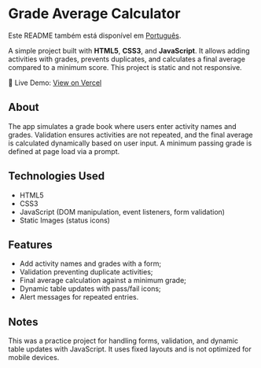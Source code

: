 <h1>Grade Average Calculator</h1>
<p>
    Este README também está disponível em <a href="./README.pt-br.md">Português</a>.
</p>
<p>
    A simple project built with
    <strong>HTML5</strong>, <strong>CSS3</strong>, and
    <strong>JavaScript</strong>.
    It allows adding activities with grades, prevents duplicates,
    and calculates a final average compared to a minimum score.
    This project is static and not responsive.
</p>
<p>
    🔗 Live Demo: <a href="https://grade-average-calculator-asrdrgm.vercel.app/" target="_blank">View on Vercel</a>
</p>
<h2>About</h2>
<p>
    The app simulates a grade book where users enter activity names and grades.
    Validation ensures activities are not repeated, and the final average
    is calculated dynamically based on user input.
    A minimum passing grade is defined at page load via a prompt.
</p>
<h2>Technologies Used</h2>
<ul>
    <li>HTML5</li>
    <li>CSS3</li>
    <li>JavaScript (DOM manipulation, event listeners, form validation)</li>
    <li>Static Images (status icons)</li>
</ul>
<h2>Features</h2>
<ul>
    <li>Add activity names and grades with a form;</li>
    <li>Validation preventing duplicate activities;</li>
    <li>Final average calculation against a minimum grade;</li>
    <li>Dynamic table updates with pass/fail icons;</li>
    <li>Alert messages for repeated entries.</li>
</ul>
<h2>Notes</h2>
<p>
    This was a practice project for handling forms, validation,
    and dynamic table updates with JavaScript.
    It uses fixed layouts and is not optimized for mobile devices.
</p>
